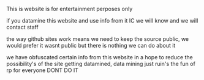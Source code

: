This is website is for entertainment perposes only 

if you datamine this website and use info from it IC we will know and we will contact staff 

the way github sites work means we need to keep the source public, 
we would prefer it wasnt public but there is nothing we can do about it

we have obfuscated certain info from this website in a hope to reduce the possibility's of 
the site getting datamined, data mining just ruin's the fun of rp for everyone DONT DO IT
